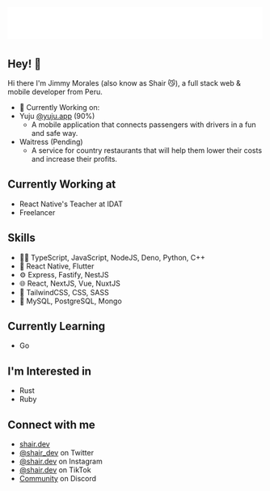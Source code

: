 <h1 align="center">
  <img src="https://raw.githubusercontent.com/shair17/shair17/main/name.svg" alt="Shair" />
</h1>

## Hey! 👋
Hi there I'm Jimmy Morales (also know as Shair 😼), a full stack web & mobile developer from Peru.

- 💪 Currently Working on:
- Yuju [@yuju.app](https://instagram.com/yujuapp) (90%)
  - A mobile application that connects passengers with drivers in a fun and safe way.
- Waitress (Pending)
  - A service for country restaurants that will help them lower their costs and increase their profits.

## Currently Working at
- React Native's Teacher at IDAT
- Freelancer

## Skills
- 👨‍💻 TypeScript, JavaScript, NodeJS, Deno, Python, C++
- 📱 React Native, Flutter
- ⚙️ Express, Fastify, NestJS
- 🌐 React, NextJS, Vue, NuxtJS
- 💅 TailwindCSS, CSS, SASS
- 💽 MySQL, PostgreSQL, Mongo

## Currently Learning
- Go

## I'm Interested in
- Rust
- Ruby

## Connect with me
- [shair.dev](https://shair.dev)
- [@shair_dev](https://twitter.com/shair_dev) on Twitter
- [@shair.dev](https://instagram.com/shair.dev) on Instagram
- [@shair.dev](https://tiktok.com/@shair.dev) on TikTok
- [Community](https://shair.dev/discord) on Discord